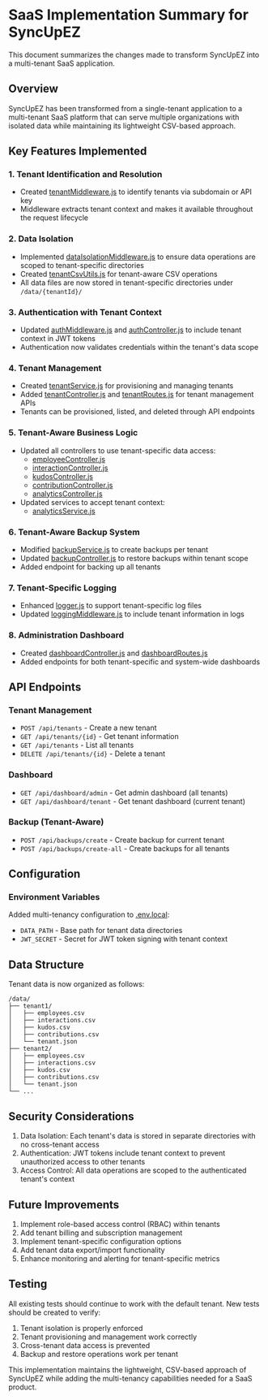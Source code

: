# SaaS Implementation Summary for SyncUpEZ

This document summarizes the changes made to transform SyncUpEZ into a multi-tenant SaaS application.

## Overview

SyncUpEZ has been transformed from a single-tenant application to a multi-tenant SaaS platform that can serve multiple organizations with isolated data while maintaining its lightweight CSV-based approach.

## Key Features Implemented

### 1. Tenant Identification and Resolution
- Created [tenantMiddleware.js](file:///Volumes/181TB/repos/SyncUp/src/middleware/tenantMiddleware.js) to identify tenants via subdomain or API key
- Middleware extracts tenant context and makes it available throughout the request lifecycle

### 2. Data Isolation
- Implemented [dataIsolationMiddleware.js](file:///Volumes/181TB/repos/SyncUp/src/middleware/dataIsolationMiddleware.js) to ensure data operations are scoped to tenant-specific directories
- Created [tenantCsvUtils.js](file:///Volumes/181TB/repos/SyncUp/src/utils/tenantCsvUtils.js) for tenant-aware CSV operations
- All data files are now stored in tenant-specific directories under `/data/{tenantId}/`

### 3. Authentication with Tenant Context
- Updated [authMiddleware.js](file:///Volumes/181TB/repos/SyncUp/src/middleware/authMiddleware.js) and [authController.js](file:///Volumes/181TB/repos/SyncUp/src/controllers/authController.js) to include tenant context in JWT tokens
- Authentication now validates credentials within the tenant's data scope

### 4. Tenant Management
- Created [tenantService.js](file:///Volumes/181TB/repos/SyncUp/src/services/tenantService.js) for provisioning and managing tenants
- Added [tenantController.js](file:///Volumes/181TB/repos/SyncUp/src/controllers/tenantController.js) and [tenantRoutes.js](file:///Volumes/181TB/repos/SyncUp/src/routes/tenantRoutes.js) for tenant management APIs
- Tenants can be provisioned, listed, and deleted through API endpoints

### 5. Tenant-Aware Business Logic
- Updated all controllers to use tenant-specific data access:
  - [employeeController.js](file:///Volumes/181TB/repos/SyncUp/src/controllers/employeeController.js)
  - [interactionController.js](file:///Volumes/181TB/repos/SyncUp/src/controllers/interactionController.js)
  - [kudosController.js](file:///Volumes/181TB/repos/SyncUp/src/controllers/kudosController.js)
  - [contributionController.js](file:///Volumes/181TB/repos/SyncUp/src/controllers/contributionController.js)
  - [analyticsController.js](file:///Volumes/181TB/repos/SyncUp/src/controllers/analyticsController.js)
- Updated services to accept tenant context:
  - [analyticsService.js](file:///Volumes/181TB/repos/SyncUp/src/services/analyticsService.js)

### 6. Tenant-Aware Backup System
- Modified [backupService.js](file:///Volumes/181TB/repos/SyncUp/src/services/backupService.js) to create backups per tenant
- Updated [backupController.js](file:///Volumes/181TB/repos/SyncUp/src/controllers/backupController.js) to restore backups within tenant scope
- Added endpoint for backing up all tenants

### 7. Tenant-Specific Logging
- Enhanced [logger.js](file:///Volumes/181TB/repos/SyncUp/src/utils/logger.js) to support tenant-specific log files
- Updated [loggingMiddleware.js](file:///Volumes/181TB/repos/SyncUp/src/middleware/loggingMiddleware.js) to include tenant information in logs

### 8. Administration Dashboard
- Created [dashboardController.js](file:///Volumes/181TB/repos/SyncUp/src/controllers/dashboardController.js) and [dashboardRoutes.js](file:///Volumes/181TB/repos/SyncUp/src/routes/dashboardRoutes.js)
- Added endpoints for both tenant-specific and system-wide dashboards

## API Endpoints

### Tenant Management
- `POST /api/tenants` - Create a new tenant
- `GET /api/tenants/{id}` - Get tenant information
- `GET /api/tenants` - List all tenants
- `DELETE /api/tenants/{id}` - Delete a tenant

### Dashboard
- `GET /api/dashboard/admin` - Get admin dashboard (all tenants)
- `GET /api/dashboard/tenant` - Get tenant dashboard (current tenant)

### Backup (Tenant-Aware)
- `POST /api/backups/create` - Create backup for current tenant
- `POST /api/backups/create-all` - Create backups for all tenants

## Configuration

### Environment Variables
Added multi-tenancy configuration to [.env.local](file:///Volumes/181TB/repos/SyncUp/.env.local):
- `DATA_PATH` - Base path for tenant data directories
- `JWT_SECRET` - Secret for JWT token signing with tenant context

## Data Structure

Tenant data is now organized as follows:
```
/data/
├── tenant1/
│   ├── employees.csv
│   ├── interactions.csv
│   ├── kudos.csv
│   ├── contributions.csv
│   └── tenant.json
├── tenant2/
│   ├── employees.csv
│   ├── interactions.csv
│   ├── kudos.csv
│   ├── contributions.csv
│   └── tenant.json
└── ...
```

## Security Considerations

1. Data Isolation: Each tenant's data is stored in separate directories with no cross-tenant access
2. Authentication: JWT tokens include tenant context to prevent unauthorized access to other tenants
3. Access Control: All data operations are scoped to the authenticated tenant's context

## Future Improvements

1. Implement role-based access control (RBAC) within tenants
2. Add tenant billing and subscription management
3. Implement tenant-specific configuration options
4. Add tenant data export/import functionality
5. Enhance monitoring and alerting for tenant-specific metrics

## Testing

All existing tests should continue to work with the default tenant. New tests should be created to verify:
1. Tenant isolation is properly enforced
2. Tenant provisioning and management work correctly
3. Cross-tenant data access is prevented
4. Backup and restore operations work per tenant

This implementation maintains the lightweight, CSV-based approach of SyncUpEZ while adding the multi-tenancy capabilities needed for a SaaS product.